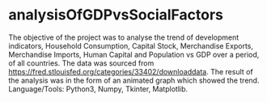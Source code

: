 # analysisOfGDPvsSocialFactors

 The objective of the project was to analyse the trend of development indicators, Household Consumption, Capital Stock, Merchandise Exports, Merchandise Imports, Human Capital and Population vs GDP over a period, of all countries. The data was sourced from https://fred.stlouisfed.org/categories/33402/downloaddata. The result of the analysis was in the form of an animated graph which showed the trend. Language/Tools: Python3, Numpy, Tkinter, Matplotlib.
